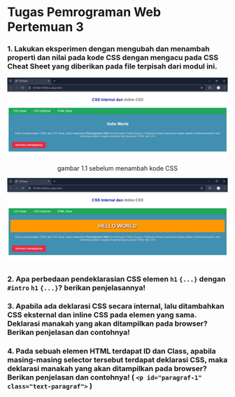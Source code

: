 # Tugas Pemrograman Web Pertemuan 3
### 1. Lakukan eksperimen dengan mengubah dan menambah properti dan nilai pada kode CSS dengan mengacu pada CSS Cheat Sheet yang diberikan pada file terpisah dari modul ini.
![image](ss/4.png)
<center> gambar 1.1 sebelum menambah kode CSS </center>

![image](ss/4a.png)

<h2 align="center"Material Bread</h2>

### 2. Apa perbedaan pendeklarasian CSS elemen `h1` `{...}` dengan `#intro` `h1` `{...}`? berikan penjelasannya!

### 3. Apabila ada deklarasi CSS secara internal, lalu ditambahkan CSS eksternal dan inline CSS pada elemen yang sama. Deklarasi manakah yang akan ditampilkan pada browser? Berikan penjelasan dan contohnya!

### 4. Pada sebuah elemen HTML terdapat ID dan Class, apabila masing-masing selector tersebut terdapat deklarasi CSS, maka deklarasi manakah yang akan ditampilkan pada browser? Berikan penjelasan dan contohnya! ( `<p id="paragraf-1"` `class="text-paragraf">` )
